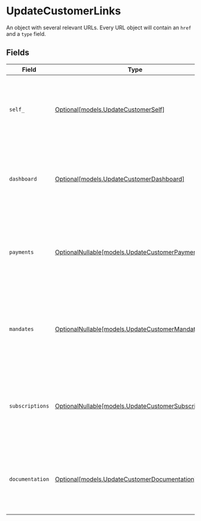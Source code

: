 # UpdateCustomerLinks

An object with several relevant URLs. Every URL object will contain an `href` and a `type` field.


## Fields

| Field                                                                                                                                  | Type                                                                                                                                   | Required                                                                                                                               | Description                                                                                                                            |
| -------------------------------------------------------------------------------------------------------------------------------------- | -------------------------------------------------------------------------------------------------------------------------------------- | -------------------------------------------------------------------------------------------------------------------------------------- | -------------------------------------------------------------------------------------------------------------------------------------- |
| `self_`                                                                                                                                | [Optional[models.UpdateCustomerSelf]](../models/updatecustomerself.md)                                                                 | :heavy_minus_sign:                                                                                                                     | In v2 endpoints, URLs are commonly represented as objects with an `href` and `type` field.                                             |
| `dashboard`                                                                                                                            | [Optional[models.UpdateCustomerDashboard]](../models/updatecustomerdashboard.md)                                                       | :heavy_minus_sign:                                                                                                                     | In v2 endpoints, URLs are commonly represented as objects with an `href` and `type` field.                                             |
| `payments`                                                                                                                             | [OptionalNullable[models.UpdateCustomerPayments]](../models/updatecustomerpayments.md)                                                 | :heavy_minus_sign:                                                                                                                     | The API resource URL of the [payments](list-payments) linked to this customer. Omitted if no such payments<br/>exist (yet).            |
| `mandates`                                                                                                                             | [OptionalNullable[models.UpdateCustomerMandates]](../models/updatecustomermandates.md)                                                 | :heavy_minus_sign:                                                                                                                     | The API resource URL of the [mandates](list-mandates) linked to this customer. Omitted if no such mandates<br/>exist (yet).            |
| `subscriptions`                                                                                                                        | [OptionalNullable[models.UpdateCustomerSubscriptions]](../models/updatecustomersubscriptions.md)                                       | :heavy_minus_sign:                                                                                                                     | The API resource URL of the [subscriptions](list-subscriptions) linked to this customer. Omitted if no such<br/>subscriptions exist (yet). |
| `documentation`                                                                                                                        | [Optional[models.UpdateCustomerDocumentation]](../models/updatecustomerdocumentation.md)                                               | :heavy_minus_sign:                                                                                                                     | In v2 endpoints, URLs are commonly represented as objects with an `href` and `type` field.                                             |